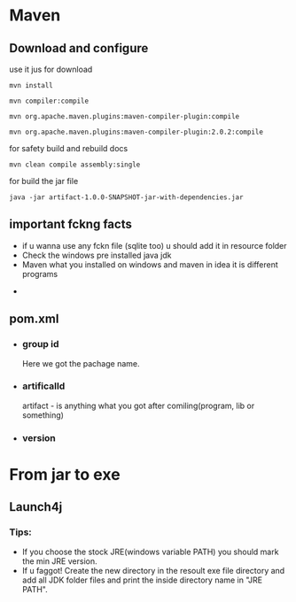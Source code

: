 # Maven

## Download and configure

use it jus for download

```
mvn install
```

```
mvn compiler:compile
```

```
mvn org.apache.maven.plugins:maven-compiler-plugin:compile
```

```
mvn org.apache.maven.plugins:maven-compiler-plugin:2.0.2:compile
```

for safety build and rebuild docs

```
mvn clean compile assembly:single
```

for build the jar file

```
java -jar artifact-1.0.0-SNAPSHOT-jar-with-dependencies.jar

```

## important fckng facts

- if u wanna use any fckn file (sqlite too) u should add it in resource folder
- Check the windows pre installed java jdk
- Maven what you installed on windows and maven in idea it is different programs

*

## pom.xml

- ### group id
  Here we got the pachage name.
- ### artificalId
  artifact - is anything what you got after comiling(program, lib or something)
- ### version

# From jar to exe

## Launch4j

### Tips:

- If you choose the stock JRE(windows variable PATH) you should mark the min JRE version.
- If u faggot! Create the new directory in the resoult exe file directory and add all JDK folder files and print the inside directory name in "JRE PATH".
